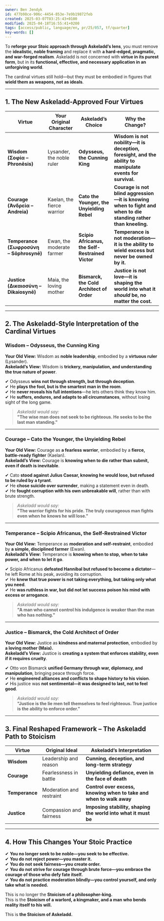 ```yaml
---
owner: Ben Jendyk
id: 477b98ce-906c-4454-853e-7e9b19872feb
created: 2025-03-07T03:25:43+0100
modified: 2025-04-18T16:55:41+0200
tags: [access/public, language/en, pr/25/057, tf/quarter]
key-words: []
---
```


To **reforge your Stoic approach through Askeladd’s lens**, you must remove the **idealistic, noble framing** and replace it with **a hard-edged, pragmatic, and war-forged realism**. Askeladd is not concerned with **virtue in its purest form**, but in its **functional, effective, and necessary application in an unforgiving world**.

The cardinal virtues still hold—but they must be embodied in figures that **wield them as weapons, not as ideals**.

---

## **1. The New Askeladd-Approved Four Virtues**

| **Virtue** | **Your Original Character** | **Askeladd’s Choice** | **Why the Change?** |
|-----------|--------------------------|--------------------|------------------|
| **Wisdom (Σοφία – Phronēsis)** | Lysander, the noble ruler | **Odysseus, the Cunning King** | **Wisdom is not nobility—it is deception, foresight, and the ability to manipulate events for survival.** |
| **Courage (Ἀνδρεία – Andreia)** | Kaelan, the fierce warrior | **Cato the Younger, the Unyielding Rebel** | **Courage is not blind aggression—it is knowing when to fight and when to die standing rather than kneeling.** |
| **Temperance (Σωφροσύνη – Sōphrosynē)** | Ewan, the moderate farmer | **Scipio Africanus, the Self-Restrained Victor** | **Temperance is not moderation—it is the ability to wield excess but never be owned by it.** |
| **Justice (Δικαιοσύνη – Dikaiosynē)** | Maia, the loving mother | **Bismarck, the Cold Architect of Order** | **Justice is not love—it is shaping the world into what it *should* be, no matter the cost.** |

---

## **2. The Askeladd-Style Interpretation of the Cardinal Virtues**
### **Wisdom – Odysseus, the Cunning King**  
**Your Old View:** Wisdom as **noble leadership**, embodied by a **virtuous ruler** (Lysander).  
**Askeladd’s View:** Wisdom is **trickery, manipulation, and understanding the true nature of power**.  

✔ Odysseus **wins not through strength, but through deception**.  
✔ He **plays the fool, but is the smartest man in the room**.  
✔ He **never reveals his full intentions**—he lets others think they know him.  
✔ He **suffers, endures, and adapts to all circumstances**, without losing sight of the long game.  

> *Askeladd would say:*  
> **"The wise man does not seek to be righteous. He seeks to be the last man standing."**  

---

### **Courage – Cato the Younger, the Unyielding Rebel**  
**Your Old View:** Courage as **a fearless warrior**, embodied by a **fierce, battle-ready fighter** (Kaelan).  
**Askeladd’s View:** Courage is **knowing when to die rather than submit, even if death is inevitable**.  

✔ Cato **stood against Julius Caesar, knowing he would lose, but refused to be ruled by a tyrant**.  
✔ He **chose suicide over surrender**, making a statement even in death.  
✔ He **fought corruption with his own unbreakable will**, rather than with brute strength.  

> *Askeladd would say:*  
> **"The warrior fights for his pride. The truly courageous man fights even when he knows he will lose."**  

---

### **Temperance – Scipio Africanus, the Self-Restrained Victor**  
**Your Old View:** Temperance as **moderation and self-restraint**, embodied by **a simple, disciplined farmer** (Ewan).  
**Askeladd’s View:** Temperance is **knowing when to stop, when to take power, and when to let it go**.  

✔ Scipio Africanus **defeated Hannibal but refused to become a dictator**—he left Rome at his peak, avoiding its corruption.  
✔ He **knew that true power is not taking everything, but taking only what you need**.  
✔ He **was ruthless in war, but did not let success poison his mind with excess or arrogance**.  

> *Askeladd would say:*  
> **"A man who cannot control his indulgence is weaker than the man who has nothing."**  

---

### **Justice – Bismarck, the Cold Architect of Order**  
**Your Old View:** Justice as **kindness and maternal protection**, embodied by **a loving mother (Maia).**  
**Askeladd’s View:** Justice is **creating a system that enforces stability, even if it requires cruelty**.  

✔ Otto von Bismarck **unified Germany through war, diplomacy, and manipulation**, bringing peace through force.  
✔ He **engineered alliances and conflicts to shape history to his vision**.  
✔ His justice was **not sentimental—it was designed to last, not to feel good**.  

> *Askeladd would say:*  
> **"Justice is the lie men tell themselves to feel righteous. True justice is the ability to enforce order."**  

---

## **3. Final Reshaped Framework – The Askeladd Path to Stoicism**
| **Virtue** | **Original Ideal** | **Askeladd’s Interpretation** |
|-----------|------------------|--------------------------|
| **Wisdom** | Leadership and reason | **Cunning, deception, and long-term strategy** |
| **Courage** | Fearlessness in battle | **Unyielding defiance, even in the face of death** |
| **Temperance** | Moderation and restraint | **Control over excess, knowing when to take and when to walk away** |
| **Justice** | Compassion and fairness | **Imposing stability, shaping the world into what it must be** |

---

## **4. How This Changes Your Stoic Practice**
✔ **You no longer seek to be noble—you seek to be effective.**  
✔ **You do not reject power—you master it.**  
✔ **You do not seek fairness—you create order.**  
✔ **You do not strive for courage through brute force—you embrace the courage of those who defy fate itself.**  
✔ **You do not practice moderation blindly—you control yourself, and only take what is needed.**  

This is no longer the **Stoicism of a philosopher-king.**  
This is the **Stoicism of a warlord, a kingmaker, and a man who bends reality itself to his will.**  

This is **the Stoicism of Askeladd.**